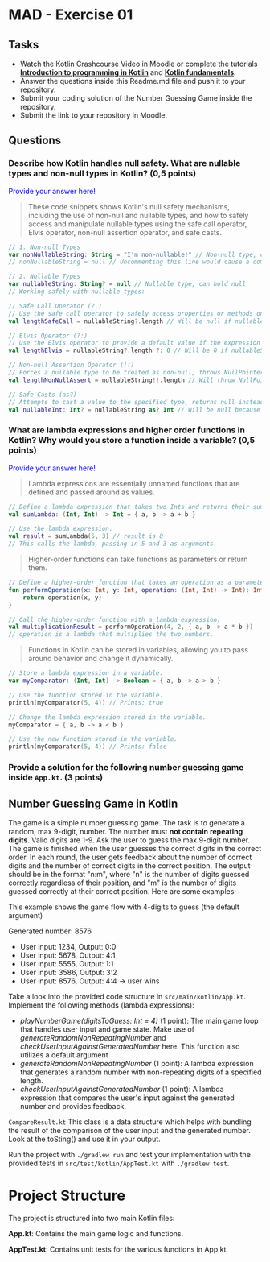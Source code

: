 # MAD - Exercise 01
## Tasks
* Watch the Kotlin Crashcourse Video in Moodle or complete the tutorials **[Introduction to programming in Kotlin](https://developer.android.com/courses/pathways/android-basics-compose-unit-1-pathway-1)** and **[Kotlin fundamentals](https://developer.android.com/courses/pathways/android-basics-compose-unit-2-pathway-1
)**.
* Answer the questions inside this Readme.md file and push it to your repository.
* Submit your coding solution of the Number Guessing Game inside the repository.
* Submit the link to your repository in Moodle.

## Questions
### Describe how Kotlin handles null safety. What are nullable types and non-null types in Kotlin? (0,5 points)

<span style="color:blue">Provide your answer here! </span>
>These code snippets shows Kotlin's null safety mechanisms, including the use of non-null and nullable types, and how to safely access and manipulate nullable types using the safe call operator, Elvis operator, non-null assertion operator, and safe casts.

```kotlin
// 1. Non-null Types
var nonNullableString: String = "I'm non-nullable!" // Non-null type, cannot hold null
// nonNullableString = null // Uncommenting this line would cause a compile-time error

// 2. Nullable Types
var nullableString: String? = null // Nullable type, can hold null
// Working safely with nullable types:

// Safe Call Operator (?.)
// Use the safe call operator to safely access properties or methods on nullable types.
val lengthSafeCall = nullableString?.length // Will be null if nullableString is null

// Elvis Operator (?:)
// Use the Elvis operator to provide a default value if the expression on the left is null.
val lengthElvis = nullableString?.length ?: 0 // Will be 0 if nullableString is null

// Non-null Assertion Operator (!!)
// Forces a nullable type to be treated as non-null, throws NullPointerException if it's null.
val lengthNonNullAssert = nullableString!!.length // Will throw NullPointerException if nullableString is null

// Safe Casts (as?)
// Attempts to cast a value to the specified type, returns null instead of throwing an exception if the cast isn't possible.
val nullableInt: Int? = nullableString as? Int // Will be null because the cast is not possible

```

### What are lambda expressions and higher order functions in Kotlin? Why would you store a function inside a variable? (0,5 points)

<span style="color:blue">Provide your answer here!</span>
> Lambda expressions are essentially unnamed functions that are defined and passed around as values.
```kotlin
// Define a lambda expression that takes two Ints and returns their sum.
val sumLambda: (Int, Int) -> Int = { a, b -> a + b }

// Use the lambda expression.
val result = sumLambda(5, 3) // result is 8
// This calls the lambda, passing in 5 and 3 as arguments.
```
> Higher-order functions can take functions as parameters or return them.
```kotlin
// Define a higher-order function that takes an operation as a parameter and applies it.
fun performOperation(x: Int, y: Int, operation: (Int, Int) -> Int): Int {
    return operation(x, y)
}

// Call the higher-order function with a lambda expression.
val multiplicationResult = performOperation(4, 2, { a, b -> a * b })
// operation is a lambda that multiplies the two numbers.
```

> Functions in Kotlin can be stored in variables, allowing you to pass around behavior and change it dynamically.
```kotlin
// Store a lambda expression in a variable.
var myComparator: (Int, Int) -> Boolean = { a, b -> a > b }

// Use the function stored in the variable.
println(myComparator(5, 4)) // Prints: true

// Change the lambda expression stored in the variable.
myComparator = { a, b -> a < b }

// Use the new function stored in the variable.
println(myComparator(5, 4)) // Prints: false
```

### Provide a solution for the following number guessing game inside `App.kt`. (3 points)

## Number Guessing Game in Kotlin
The game is a simple number guessing game. The task is to generate a random, max 9-digit, number. The number must **not contain repeating digits**. Valid digits are 1-9.
Ask the user to guess the max 9-digit number. The game is finished when the user guesses the correct digits in the correct order.
In each round, the user gets feedback about the number of correct digits and the number of correct digits in the correct position.
The output should be in the format "n:m", where "n" is the number of digits guessed correctly regardless of their position, 
and "m" is the number of digits guessed correctly at their correct position. Here are some examples:

This example shows the game flow with 4-digits to guess (the default argument)

Generated number: 8576
-	User input: 1234, Output: 0:0
-	User input: 5678, Output: 4:1
-	User input: 5555, Output: 1:1
-	User input: 3586, Output: 3:2
-	User input: 8576, Output: 4:4 -> user wins

Take a look into the provided code structure in `src/main/kotlin/App.kt`. Implement the following methods (lambda expressions):
- _playNumberGame(digitsToGuess: Int = 4)_ (1 point): The main game loop that handles user input and game state. Make use of _generateRandomNonRepeatingNumber_ and _checkUserInputAgainstGeneratedNumber_ here. This function also utilizes a default argument 
- _generateRandomNonRepeatingNumber_ (1 point): A lambda expression that generates a random number with non-repeating digits of a specified length.
- _checkUserInputAgainstGeneratedNumber_ (1 point): A lambda expression that compares the user's input against the generated number and provides feedback.

``CompareResult.kt`` This class is a data structure which helps with bundling the result of the comparison of the user input and the generated number. Look at the toSting() and use it in your output.

Run the project with `./gradlew run` and test your implementation with the provided tests in `src/test/kotlin/AppTest.kt` with `./gradlew test`.

# Project Structure
The project is structured into two main Kotlin files:

**App.kt**: Contains the main game logic and functions.

**AppTest.kt**: Contains unit tests for the various functions in App.kt.

